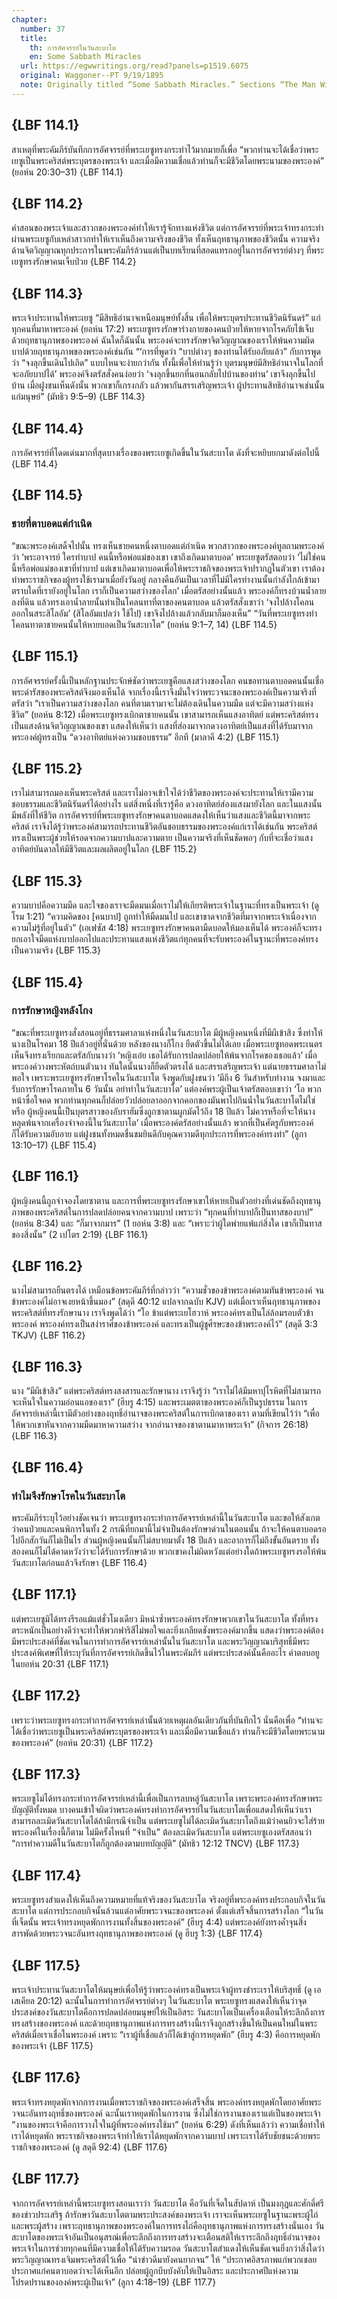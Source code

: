 ```yaml
---
chapter:
  number: 37
  title:
    th: การอัศจรรย์ในวันสะบาโต
    en: Some Sabbath Miracles
  url: https://egwwritings.org/read?panels=p1519.6075
  original: Waggoner--PT 9/19/1895
  note: Originally titled “Some Sabbath Miracles.” Sections “The Man With A Withered Hand” and “The Impotent Man Healed” are missing in the publication of Living by Faith
---
```


## {LBF 114.1}

สาเหตุที่พระคัมภีร์บันทึกการอัศจรรย์ที่พระเยซูทรงกระทำไว้มากมายก็เพื่อ “พวกท่านจะได้เชื่อว่าพระเยซูเป็นพระคริสต์พระบุตรของพระเจ้า และเมื่อมีความเชื่อแล้วท่านก็จะมีชีวิตโดยพระนามของพระองค์” (ยอห์น 20:30–31) {LBF 114.1}

## {LBF 114.2}

คำสอนของพระเจ้าและสาวกของพระองค์ทำให้เรารู้จักทางแห่งชีวิต แต่การอัศจรรย์ที่พระเจ้าทรงกระทำผ่านพระเยซูกับเหล่าสาวกทำให้เราเห็นถึงความจริงของชีวิต ทั้งเห็นฤทธานุภาพของชีวิตนั้น ความจริงด้านจิตวิญญาณทุกประการในพระคัมภีร์ล้วนแต่เป็นบทเรียนที่สอดแทรกอยู่ในการอัศจรรย์ต่างๆ ที่พระเยซูทรงรักษาคนเจ็บป่วย {LBF 114.2}

## {LBF 114.3}

พระเจ้าประทานให้พระเยซู “มีสิทธิอำนาจเหนือมนุษย์ทั้งสิ้น เพื่อให้พระบุตรประทานชีวิตนิรันดร์” แก่ทุกคนที่มาหาพระองค์ (ยอห์น 17:2) พระเยซูทรงรักษาร่างกายของคนป่วยให้หายจากโรคภัยไข้เจ็บด้วยฤทธานุภาพของพระองค์ ฉันใดก็ฉันนั้น พระองค์จะทรงรักษาจิตวิญญาณของเราให้พ้นความผิดบาปด้วยฤทธานุภาพของพระองค์เช่นกัน “‘การที่พูดว่า “บาปต่างๆ ของท่านได้รับอภัยแล้ว” กับการพูดว่า “จงลุกขึ้นเดินไปเถิด” แบบไหนจะง่ายกว่ากัน ทั้งนี้เพื่อให้ท่านรู้ว่า บุตรมนุษย์มีสิทธิอำนาจในโลกที่จะอภัยบาปได้’ พระองค์จึงตรัสสั่งคนง่อยว่า ‘จงลุกขึ้นยกที่นอนกลับไปบ้านของท่าน’ เขาจึงลุกขึ้นไปบ้าน เมื่อฝูงชนเห็นดังนั้น พวกเขาก็เกรงกลัว แล้วพากันสรรเสริญพระเจ้า ผู้ประทานสิทธิอำนาจเช่นนั้นแก่มนุษย์” (มัทธิว 9:5–9) {LBF 114.3}

## {LBF 114.4}

การอัศจรรย์ที่โดดเด่นมากที่สุดบางเรื่องของพระเยซูเกิดขึ้นในวันสะบาโต ดังที่จะหยิบยกมาดังต่อไปนี้ {LBF 114.4}

## {LBF 114.5}

### ชายที่ตาบอดแต่กำเนิด

“ขณะพระองค์เสด็จไปนั้น ทรงเห็นชายคนหนึ่งตาบอดแต่กำเนิด พวกสาวกของพระองค์ทูลถามพระองค์ว่า ‘พระอาจารย์ ใครทำบาป คนนี้หรือพ่อแม่ของเขา เขาถึงเกิดมาตาบอด’ พระเยซูตรัสตอบว่า ‘ไม่ใช่คนนี้หรือพ่อแม่ของเขาที่ทำบาป แต่เขาเกิดมาตาบอดเพื่อให้พระราชกิจของพระเจ้าปรากฏในตัวเขา เราต้องทำพระราชกิจของผู้ทรงใช้เรามาเมื่อยังวันอยู่ กลางคืนอันเป็นเวลาที่ไม่มีใครทำงานนั้นกำลังใกล้เข้ามา ตราบใดที่เรายังอยู่ในโลก เราก็เป็นความสว่างของโลก’ เมื่อตรัสอย่างนั้นแล้ว พระองค์ก็ทรงบ้วนน้ำลายลงที่ดิน แล้วทรงเอาน้ำลายนั้นทำเป็นโคลนทาที่ตาของคนตาบอด แล้วตรัสสั่งเขาว่า ‘จงไปล้างโคลนออกในสระสิโลอัม’ (สิโลอัมแปลว่า ใช้ไป) เขาจึงไปล้างแล้วกลับมาก็มองเห็น” “วันที่พระเยซูทรงทำโคลนทาตาชายคนนั้นให้หายบอดเป็นวันสะบาโต” (ยอห์น 9:1–7, 14) {LBF 114.5}

## {LBF 115.1}

การอัศจรรย์ครั้งนี้เป็นหลักฐานประจักษ์ชัดว่าพระเยซูคือแสงสว่างของโลก คนขอทานตาบอดคนนั้นเชื่อพระดำรัสของพระคริสต์จึงมองเห็นได้ จากเรื่องนี้เราจึงมั่นใจว่าพระวจนะของพระองค์เป็นความจริงที่ตรัสว่า “เราเป็นความสว่างของโลก คนที่ตามเรามาจะไม่ต้องเดินในความมืด แต่จะมีความสว่างแห่งชีวิต” (ยอห์น 8:12) เมื่อพระเยซูทรงเบิกตาชายคนนั้น เขาสามารถเห็นแสงอาทิตย์ แต่พระคริสต์ทรงเป็นแสงด้านจิตวิญญาณของเขา แสดงให้เห็นว่า แสงที่ส่องมาจากดวงอาทิตย์เป็นแสงที่ได้รับมาจากพระองค์ผู้ทรงเป็น “ดวงอาทิตย์แห่งความชอบธรรม” อีกที (มาลาคี 4:2) {LBF 115.1}

## {LBF 115.2}

เราไม่สามารถมองเห็นพระคริสต์ และเราไม่อาจเข้าใจได้ว่าชีวิตของพระองค์จะประทานให้เรามีความชอบธรรมและชีวิตนิรันดร์ได้อย่างไร แต่สิ่งหนึ่งที่เรารู้คือ ดวงอาทิตย์ส่องแสงมายังโลก และในแสงนั้นมีพลังที่ให้ชีวิต การอัศจรรย์ที่พระเยซูทรงรักษาคนตาบอดแสดงให้เห็นว่าแสงและชีวิตนี้มาจากพระคริสต์ เราจึงได้รู้ว่าพระองค์สามารถประทานชีวิตอันชอบธรรมของพระองค์แก่เราได้เช่นกัน พระคริสต์ทรงเป็นพระผู้ช่วยให้รอดจากความบาปและความตาย เป็นความจริงที่เห็นชัดพอๆ กับที่จะเชื่อว่าแสงอาทิตย์บันดาลให้มีชีวิตและผลผลิตอยู่ในโลก {LBF 115.2}

## {LBF 115.3}

ความบาปคือความมืด และใจของเราจะมืดมนเมื่อเราไม่ให้เกียรติพระเจ้าในฐานะที่ทรงเป็นพระเจ้า (ดู โรม 1:21) “ความคิดของ [คนบาป] ถูกทำให้มืดมนไป และเขาขาดจากชีวิตที่มาจากพระเจ้าเนื่องจากความไม่รู้ที่อยู่ในตัว” (เอเฟซัส 4:18) พระเยซูทรงรักษาคนตามืดบอดให้มองเห็นได้ พระองค์ก็จะทรงยกเอาใจมืดแห่งบาปออกไปและประทานแสงแห่งชีวิตแก่ทุกคนที่จะรับพระองค์ในฐานะที่พระองค์ทรงเป็นความจริง {LBF 115.3}

## {LBF 115.4}

### การรักษาหญิงหลังโกง

“ขณะที่พระเยซูทรงสั่งสอนอยู่ที่ธรรมศาลาแห่งหนึ่งในวันสะบาโต มีผู้หญิงคนหนึ่งที่มีผีเข้าสิง ซึ่งทำให้นางเป็นโรคมา 18 ปีแล้วอยู่ที่นั่นด้วย หลังของนางก็โกง ยืดตัวขึ้นไม่ได้เลย เมื่อพระเยซูทอดพระเนตรเห็นจึงทรงเรียกและตรัสกับนางว่า ‘หญิงเอ๋ย เธอได้รับการปลดปล่อยให้พ้นจากโรคของเธอแล้ว’ เมื่อพระองค์วางพระหัตถ์บนตัวนาง ทันใดนั้นนางก็ยืดตัวตรงได้ และสรรเสริญพระเจ้า แต่นายธรรมศาลาไม่พอใจ เพราะพระเยซูทรงรักษาโรคในวันสะบาโต จึงพูดกับฝูงชนว่า ‘มีถึง 6 วันสำหรับทำงาน จงมาและรับการรักษาโรคภายใน 6 วันนั้น อย่าทำในวันสะบาโต’ แต่องค์พระผู้เป็นเจ้าตรัสตอบเขาว่า ‘โอ พวกหน้าซื่อใจคด พวกท่านทุกคนก็ปล่อยวัวปล่อยลาออกจากคอกของมันพาไปกินน้ำในวันสะบาโตไม่ใช่หรือ ผู้หญิงคนนี้เป็นบุตรสาวของอับราฮัมซึ่งถูกซาตานผูกมัดไว้ถึง 18 ปีแล้ว ไม่ควรหรือที่จะให้นางหลุดพ้นจากเครื่องจำจองนี้ในวันสะบาโต’ เมื่อพระองค์ตรัสอย่างนั้นแล้ว พวกที่เป็นศัตรูกับพระองค์ก็ได้รับความอับอาย แต่ฝูงชนทั้งหมดชื่นชมยินดีกับคุณความดีทุกประการที่พระองค์ทรงทำ” (ลูกา 13:10–17) {LBF 115.4}

## {LBF 116.1}

ผู้หญิงคนนี้ถูกจำจองโดยซาตาน และการที่พระเยซูทรงรักษาเขาให้หายเป็นตัวอย่างที่เด่นชัดถึงฤทธานุภาพของพระคริสต์ในการปลดปล่อยคนจากความบาป เพราะว่า “ทุกคนที่ทำบาปก็เป็นทาสของบาป” (ยอห์น 8:34) และ “ก็มาจากมาร” (1 ยอห์น 3:8) และ “เพราะว่าผู้ใดพ่ายแพ้แก่สิ่งใด เขาก็เป็นทาสของสิ่งนั้น” (2 เปโตร 2:19) {LBF 116.1}

## {LBF 116.2}

นางไม่สามารถยืนตรงได้ เหมือนข้อพระคัมภีร์ที่กล่าวว่า “ความชั่วของข้าพระองค์ตามทันข้าพระองค์ จนข้าพระองค์ไม่อาจเงยหน้าขึ้นมอง” (สดุดี 40:12 แปลจากฉบับ KJV) แต่เมื่อเราเห็นฤทธานุภาพของพระคริสต์ที่ทรงรักษานาง เราจึงพูดได้ว่า “โอ ข้าแต่พระเยโฮวาห์ พระองค์ทรงเป็นโล่ล้อมรอบตัวข้าพระองค์ พระองค์ทรงเป็นสง่าราศีของข้าพระองค์ และทรงเป็นผู้ชูศีรษะของข้าพระองค์ไว้” (สดุดี 3:3 TKJV) {LBF 116.2}

## {LBF 116.3}

นาง “มีผีเข้าสิง” แต่พระคริสต์ทรงสงสารและรักษานาง เราจึงรู้ว่า “เราไม่ได้มีมหาปุโรหิตที่ไม่สามารถจะเห็นใจในความอ่อนแอของเรา” (ฮีบรู 4:15) และพระเมตตาของพระองค์ก็เป็นรูปธรรม ในการอัศจรรย์เหล่านี้เรามีตัวอย่างของฤทธิ์อำนาจของพระคริสต์ในการเบิกตาของเรา ตามที่เขียนไว้ว่า “เพื่อให้พวกเขาหันจากความมืดมาหาความสว่าง จากอำนาจของซาตานมาหาพระเจ้า” (กิจการ 26:18) {LBF 116.3}

## {LBF 116.4}

### ทำไมจึงรักษาโรคในวันสะบาโต

พระคัมภีร์ระบุไว้อย่างชัดเจนว่า พระเยซูทรงกระทำการอัศจรรย์เหล่านี้ในวันสะบาโต และขอให้สังเกตว่าคนป่วยและคนพิการในทั้ง 2 กรณีที่ยกมานี้ไม่จำเป็นต้องรักษาด่วนในตอนนั้น ถ้าจะให้คนตาบอดรอไปอีกสักวันก็ไม่เป็นไร ส่วนผู้หญิงคนนั้นก็ไม่สบายมาตั้ง 18 ปีแล้ว และอาการก็ไม่ถึงขั้นอันตราย ทั้งสองคนก็ไม่ได้คาดหวังว่าจะได้รับการรักษาด้วย พวกเขาคงไม่ผิดหวังแต่อย่างใดถ้าพระเยซูทรงรอให้พ้นวันสะบาโตก่อนแล้วจึงรักษา {LBF 116.4}

## {LBF 117.1}

แต่พระเยซูมิได้ทรงรีรอแม้แต่ชั่วโมงเดียว มิหนำซ้ำพระองค์ทรงรักษาพวกเขาในวันสะบาโต ทั้งที่ทรงตระหนักเป็นอย่างดีว่าจะทำให้พวกฟาริสีไม่พอใจและยิ่งเกลียดชังพระองค์มากขึ้น แสดงว่าพระองค์ต้องมีพระประสงค์ที่ชัดเจนในการทำการอัศจรรย์เหล่านั้นในวันสะบาโต และพระวิญญาณบริสุทธิ์มีพระประสงค์พิเศษที่ให้ระบุวันที่การอัศจรรย์เกิดขึ้นไว้ในพระคัมภีร์ แต่พระประสงค์นั้นคืออะไร คำตอบอยูในยอห์น 20:31 {LBF 117.1}

## {LBF 117.2}

เพราะว่าพระเยซูทรงกระทำการอัศจรรย์เหล่านั้นด้วยเหตุผลอันเดียวกันที่บันทึกไว้ นั่นคือเพื่อ “ท่านจะได้เชื่อว่าพระเยซูเป็นพระคริสต์พระบุตรของพระเจ้า และเมื่อมีความเชื่อแล้ว ท่านก็จะมีชีวิตโดยพระนามของพระองค์” (ยอห์น 20:31) {LBF 117.2}

## {LBF 117.3}

พระเยซูไม่ได้ทรงกระทำการอัศจรรย์เหล่านี้เพื่อเป็นการลบหลู่วันสะบาโต เพราะพระองค์ทรงรักษาพระบัญญัติทั้งหมด บางคนเข้าใจผิดว่าพระองค์ทรงทำการอัศจรรย์ในวันสะบาโตเพื่อแสดงให้เห็นว่าเราสามารถละเมิดวันสะบาโตได้ถ้ามีกรณีจำเป็น แต่พระเยซูไม่ได้ละเมิดวันสะบาโตถึงแม้ว่าคนยิวจะใส่ร้ายพระองค์ในเรื่องนี้ก็ตาม ไม่มีครั้งไหนที่ “จำเป็น” ต้องละเมิดวันสะบาโต แต่พระเยซูเองตรัสสอนว่า “การทำความดีในวันสะบาโตก็ถูกต้องตามบทบัญญัติ” (มัทธิว 12:12 TNCV) {LBF 117.3}

## {LBF 117.4}

พระเยซูทรงสำแดงให้เห็นถึงความหมายที่แท้จริงของวันสะบาโต จริงอยู่ที่พระองค์ทรงประกอบกิจในวันสะบาโต แต่การประกอบกิจนั้นล้วนแต่อาศัยพระวจนะของพระองค์ ตั้งแต่เสร็จสิ้นการสร้างโลก “ในวันที่เจ็ดนั้น พระเจ้าทรงหยุดพักการงานทั้งสิ้นของพระองค์” (ฮีบรู 4:4) แต่พระองค์ยังทรงค้ำจุนสิ่งสารพัดด้วยพระวจนะอันทรงฤทธานุภาพของพระองค์ (ดู ฮีบรู 1:3) {LBF 117.4}

## {LBF 117.5}

พระเจ้าประทานวันสะบาโตให้มนุษย์เพื่อให้รู้ว่าพระองค์ทรงเป็นพระเจ้าผู้ทรงชำระเราให้บริสุทธิ์ (ดู เอเสเคียล 20:12) ฉะนั้นในการทำการอัศจรรย์ต่างๆ ในวันสะบาโต พระเยซูทรงแสดงให้เห็นว่าจุดประสงค์ของวันสะบาโตคือการปลดปล่อยมนุษย์ให้เป็นอิสระ วันสะบาโตเป็นเครื่องเตือนให้ระลึกถึงการทรงสร้างของพระองค์ และด้วยฤทธานุภาพแห่งการทรงสร้างนี้เราจึงถูกสร้างขึ้นให้เป็นคนใหม่ในพระคริสต์เมื่อเราเชื่อในพระองค์ เพราะ “เราผู้ที่เชื่อแล้วก็ได้เข้าสู่การหยุดพัก” (ฮีบรู 4:3) คือการหยุดพักของพระเจ้า {LBF 117.5}

## {LBF 117.6}

พระเจ้าทรงหยุดพักจากการงานเมื่อพระราชกิจของพระองค์เสร็จสิ้น พระองค์ทรงหยุดพักโดยอาศัยพระวจนะอันทรงฤทธิ์ของพระองค์ ฉะนั้นเราหยุดพักในการงาน ซึ่งไม่ใช่การงานของเราแต่เป็นของพระเจ้า “งานของพระเจ้าคือการวางใจในผู้ที่พระองค์ทรงใช้มา” (ยอห์น 6:29) ดังที่เห็นแล้วว่า ความเชื่อทำให้เราได้หยุดพัก พระราชกิจของพระเจ้าทำให้เราได้หยุดพักจากความบาป เพราะเราได้รับชัยชนะด้วยพระราชกิจของพระองค์ (ดู สดุดี 92:4) {LBF 117.6}

## {LBF 117.7}

จากการอัศจรรย์เหล่านี้พระเยซูทรงสอนเราว่า วันสะบาโต คือวันที่เจ็ดในสัปดาห์ เป็นมงกุฎและศักดิ์ศรีของข่าวประเสริฐ ถ้ารักษาวันสะบาโตตามพระประสงค์ของพระเจ้า เราจะเห็นพระเยซูในฐานะพระผู้ไถ่และพระผู้สร้าง เพราะฤทธานุภาพของพระองค์ในการทรงไถ่คือฤทธานุภาพแห่งการทรงสร้างนั่นเอง วันสะบาโตของพระเจ้าอันเป็นอนุสรณ์เพื่อระลึกถึงการทรงสร้างจะเตือนสติให้เราระลึกถึงฤทธิ์อำนาจของพระเจ้าในการช่วยทุกคนที่มีความเชื่อให้ได้รับความรอด วันสะบาโตสำแดงให้เห็นชัดเจนยิ่งกว่าสิ่งใดว่า พระวิญญาณทรงเจิมพระคริสต์ไว้เพื่อ “นำข่าวดีมายังคนยากจน” ให้ “ประกาศอิสรภาพแก่พวกเชลย ประกาศแก่คนตาบอดว่าจะได้เห็นอีก ปล่อยผู้ถูกบีบบังคับให้เป็นอิสระ และประกาศปีแห่งความโปรดปรานขององค์พระผู้เป็นเจ้า” (ลูกา 4:18–19) {LBF 117.7}
